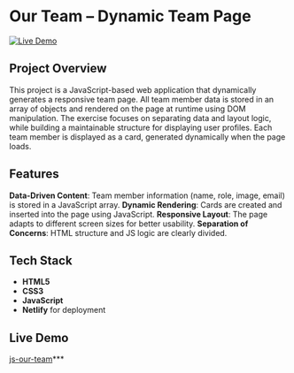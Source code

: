 # Our Team – Dynamic Team Page
[![Live Demo](https://img.shields.io/badge/live-demo-brightgreen)](https://js-our-team.netlify.app/)

## Project Overview
This project is a JavaScript-based web application that dynamically generates a responsive team page. 
All team member data is stored in an array of objects and rendered on the page at runtime using DOM manipulation. 
The exercise focuses on separating data and layout logic, while building a maintainable structure for displaying user profiles. 
Each team member is displayed as a card, generated dynamically when the page loads.

## Features

**Data-Driven Content**: Team member information (name, role, image, email) is stored in a JavaScript array.
**Dynamic Rendering**: Cards are created and inserted into the page using JavaScript.
**Responsive Layout**: The page adapts to different screen sizes for better usability.
**Separation of Concerns**: HTML structure and JS logic are clearly divided.

## Tech Stack
- **HTML5**
- **CSS3**
- **JavaScript**
- **Netlify** for deployment

## Live Demo
[js-our-team](https://js-our-team.netlify.app/)***



